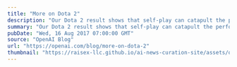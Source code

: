 ```yaml
---
title: "More on Dota 2"
description: "Our Dota 2 result shows that self-play can catapult the performance of machine learning systems from far below human level to superhuman, given sufficient compute. In the span of a month, our system went from barely matching a high-ranked player to beating the top pros and has continued to improve since then. Supervised deep learning systems can only be as good as their training datasets, but in self-play systems, the available data improves automatically as the agent gets better."
summary: "Our Dota 2 result shows that self-play can catapult the performance of machine learning systems from far below human level to superhuman, given sufficient compute. In the span of a month, our system went from barely matching a high-ranked player to beating the top pros and has continued to improve since then. Supervised deep learning systems can only be as good as their training datasets, but in self-play systems, the available data improves automatically as the agent gets better."
pubDate: "Wed, 16 Aug 2017 07:00:00 GMT"
source: "OpenAI Blog"
url: "https://openai.com/blog/more-on-dota-2"
thumbnail: "https://raisex-llc.github.io/ai-news-curation-site/assets/openai_logo.png"
---
```


